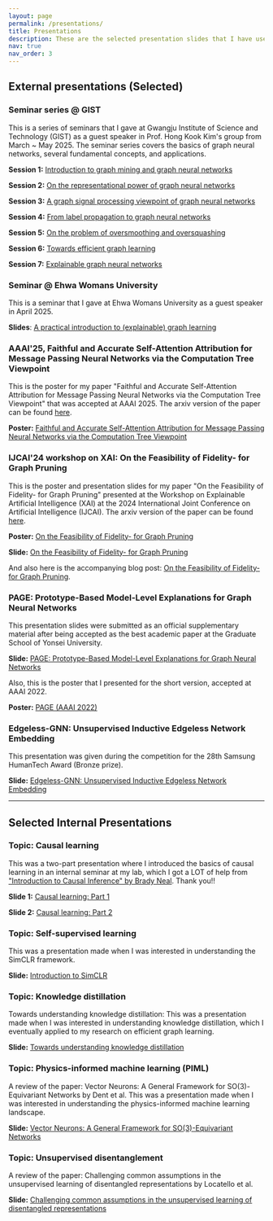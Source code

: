 ```yaml
---
layout: page
permalink: /presentations/
title: Presentations
description: These are the selected presentation slides that I have used in internal reading groups, workshops, and conferences.
nav: true
nav_order: 3
---
```


## External presentations (Selected)

### Seminar series @ GIST

This is a series of seminars that I gave at Gwangju Institute of Science and Technology (GIST) as a guest speaker in Prof. Hong Kook Kim's group from March ~ May 2025. The seminar series covers the basics of graph neural networks, several fundamental concepts, and applications.

**Session 1:** [Introduction to graph mining and graph neural networks](/assets/pdf/[GIST]01_Introduction_to_graph_mining_and_graph_neural_networks.pdf)

**Session 2:** [On the representational power of graph neural networks](/assets/pdf/[GIST]02_On_the_representational_power_of_graph_neural_networks.pdf)

**Session 3:** [A graph signal processing viewpoint of graph neural networks](/assets/pdf/[GIST]03_A_graph_signal_processing_viewpoint_of_graph_neural_networks.pdf)

**Session 4:** [From label propagation to graph neural networks](/assets/pdf/[GIST]04_From_label_propagation_to_graph_neural_networks.pdf)

**Session 5:** [On the problem of oversmoothing and oversquashing](/assets/pdf/[GIST]05_On_the_problem_of_oversmoothing_and_oversquashing.pdf)

**Session 6:** [Towards efficient graph learning](/assets/pdf/[GIST]06_Towards_efficient_graph_learning.pdf)

**Session 7:** [Explainable graph neural networks](/assets/pdf/[GIST]07_Explainable_graph_neural_networks.pdf)

### Seminar @ Ehwa Womans University

This is a seminar that I gave at Ehwa Womans University as a guest speaker in April 2025.

**Slides**: [A practical introduction to (explainable) graph learning](/assets/pdf/Ewha_Uni_lecture.pdf)

### AAAI'25, Faithful and Accurate Self-Attention Attribution for Message Passing Neural Networks via the Computation Tree Viewpoint

This is the poster for my paper "Faithful and Accurate Self-Attention Attribution for Message Passing Neural Networks via the Computation Tree Viewpoint" that was accepted at AAAI 2025. The arxiv version of the paper can be found [here](https://arxiv.org/abs/2406.04612).

**Poster:** [Faithful and Accurate Self-Attention Attribution for Message Passing Neural Networks via the Computation Tree Viewpoint](/assets/pdf/Poster_final_GAtt.pdf)

### IJCAI'24 workshop on XAI: On the Feasibility of Fidelity- for Graph Pruning

This is the poster and presentation slides for my paper "On the Feasibility of Fidelity- for Graph Pruning" presented at the Workshop on Explainable Artificial Intelligence (XAI) at the 2024 International Joint Conference on Artificial Intelligence (IJCAI). The arxiv version of the paper can be found [here](https://arxiv.org/abs/2406.11504).

**Poster:** [On the Feasibility of Fidelity- for Graph Pruning](/assets/pdf/Poster_final_IJCAIW2024.pdf)

**Slide:** [On the Feasibility of Fidelity- for Graph Pruning](/assets/pdf/240805_IJCAIW_Presentation_Yong-Min_Shin.pdf)

And also here is the accompanying blog post: [On the Feasibility of Fidelity- for Graph Pruning](https://jordan7186.github.io/blog/2024/Fidelity_pruning/).

### PAGE: Prototype-Based Model-Level Explanations for Graph Neural Networks

This presentation slides were submitted as an official supplementary material after being accepted as the best academic paper at the Graduate School of Yonsei University.

**Slide:** [PAGE: Prototype-Based Model-Level Explanations for Graph Neural Networks](/assets/pdf/Presentation_PAGE.pdf)

Also, this is the poster that I presented for the short version, accepted at AAAI 2022.

**Poster:** [PAGE (AAAI 2022)](/assets/pdf/Poster_final_AAAI_2022.pdf)

### Edgeless-GNN: Unsupervised Inductive Edgeless Network Embedding

This presentation was given during the competition for the 28th Samsung HumanTech Award (Bronze prize).

**Slide:** [Edgeless-GNN: Unsupervised Inductive Edgeless Network Embedding](/assets/pdf/EdgelessGNN_Hutech.pdf)

---

## Selected Internal Presentations

### Topic: Causal learning

This was a two-part presentation where I introduced the basics of causal learning in an internal seminar at my lab, which I got a LOT of help from ["Introduction to Causal Inference" by Brady Neal](https://www.bradyneal.com/causal-inference-course). Thank you!!

**Slide 1:** [Causal learning: Part 1](/assets/pdf/Causal_learning_part1.pdf)

**Slide 2:** [Causal learning: Part 2](/assets/pdf/Causal_learning_part2.pdf)

### Topic: Self-supervised learning

This was a presentation made when I was interested in understanding the SimCLR framework.

**Slide:** [Introduction to SimCLR](/assets/pdf/SimCLR.pdf)

### Topic: Knowledge distillation

Towards understanding knowledge distillation: This was a presentation made when I was interested in understanding knowledge distillation, which I eventually applied to my research on efficient graph learning.

**Slide:** [Towards understanding knowledge distillation](/assets/pdf/Knowledge_distillation.pdf)

### Topic: Physics-informed machine learning (PIML)

A review of the paper: Vector Neurons: A General Framework for SO(3)-Equivariant Networks by Dent et al. This was a presentation made when I was interested in understanding the physics-informed machine learning landscape.

**Slide:** [Vector Neurons: A General Framework for SO(3)-Equivariant Networks](/assets/pdf/Vector_Neurons.pdf)

### Topic: Unsupervised disentanglement

A review of the paper: Challenging common assumptions in the unsupervised learning of disentangled representations by Locatello et al.

**Slide:** [Challenging common assumptions in the unsupervised learning of disentangled representations](/assets/pdf/Unsupervised_disentanglement.pdf)